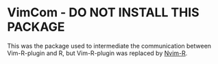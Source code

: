 # VimCom - DO NOT INSTALL THIS PACKAGE

This was the package used to intermediate the communication between
Vim-R-plugin and R, but Vim-R-plugin was replaced by
[Nvim-R](https://github.com/jalvesaq/Nvim-R).
